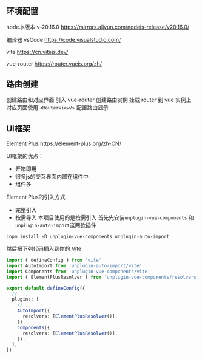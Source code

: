 #

## 环境配置

node.js版本 v-20.16.0
<https://mirrors.aliyun.com/nodejs-release/v20.16.0/>

编译器 vsCode
<https://code.visualstudio.com/>

vite
<https://cn.vitejs.dev/>

vue-router
<https://router.vuejs.org/zh/>

## 路由创建

创建路由和对应界面
引入 vue-router 创建路由实例
挂载 router 到 vue 实例上
对应页面使用 `<RouterView/>` 配置路由显示

## UI框架

Element Plus
<https://element-plus.org/zh-CN/>

UI框架的优点：

- 开箱即用
- 很多js的交互界面内置在组件中
- 组件多

Element Plus的引入方式

- 完整引入
- 按需导入
本项目使用的是按需引入
首先先安装`unplugin-vue-components` 和 `unplugin-auto-import`这两款插件

```shell
cnpm install -D unplugin-vue-components unplugin-auto-import
```

然后把下列代码插入到你的 Vite

```vite.config.ts
import { defineConfig } from 'vite'
import AutoImport from 'unplugin-auto-import/vite'
import Components from 'unplugin-vue-components/vite'
import { ElementPlusResolver } from 'unplugin-vue-components/resolvers'

export default defineConfig({
  // ...
  plugins: [
    // ...
    AutoImport({
      resolvers: [ElementPlusResolver()],
    }),
    Components({
      resolvers: [ElementPlusResolver()],
    }),
  ],
})
```

